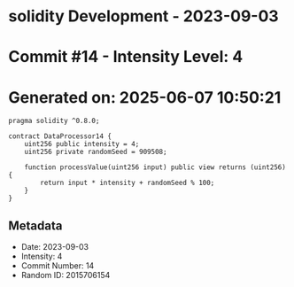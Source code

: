 ﻿# solidity Development - 2023-09-03
# Commit #14 - Intensity Level: 4
# Generated on: 2025-06-07 10:50:21
```solidity
pragma solidity ^0.8.0;

contract DataProcessor14 {
    uint256 public intensity = 4;
    uint256 private randomSeed = 909508;

    function processValue(uint256 input) public view returns (uint256) {
        return input * intensity + randomSeed % 100;
    }
}
```
## Metadata
- Date: 2023-09-03
- Intensity: 4
- Commit Number: 14
- Random ID: 2015706154

